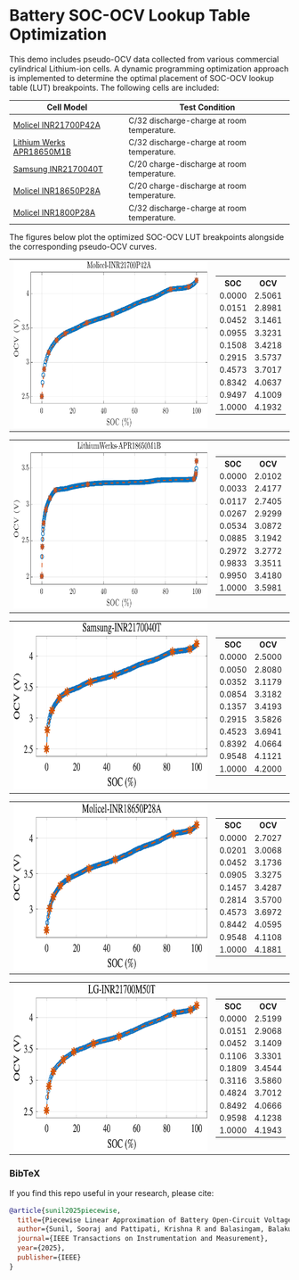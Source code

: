 # Battery SOC-OCV Lookup Table Optimization

This demo includes pseudo-OCV data collected from various commercial cylindrical Lithium-ion cells. A dynamic programming optimization approach is implemented to determine the optimal placement of SOC-OCV lookup table (LUT) breakpoints. The following cells are included:

| Cell Model                                                                 | Test Condition                               | 
|----------------------------------------------------------------------------|----------------------------------------------|
| [Molicel INR21700P42A](https://www.molicel.com/wp-content/uploads/INR21700P42A-V4-80092.pdf) | C/32 discharge-charge at room temperature. | 
| [Lithium Werks APR18650M1B](https://lithiumwerksbatteries.com/lithiumwerks-apr18650m1-b-3-3-volt-1-2-ah-lithium-iron-phosphate-lifepo4-battery/) | C/32 discharge-charge at room temperature. |  
| [Samsung INR2170040T](https://www.dnkpower.com/wp-content/uploads/2019/02/SAMSUNG-INR21700-40T-Datasheet.pdf) | C/20 charge-discharge at room temperature.|
| [Molicel INR18650P28A](https://www.molicel.com/wp-content/uploads/INR18650P28A-V1-80093.pdf)|C/20 charge-discharge at room temperature.|
| [Molicel INR1800P28A](https://www.dnkpower.com/wp-content/uploads/2019/02/LG-INR21700-M50-Datasheet.pdf)|C/32 discharge-charge at room temperature.|

The figures below plot the optimized SOC-OCV LUT breakpoints alongside the corresponding pseudo-OCV curves.

<!--  Molicel INR-21700P42A -->
<table>
  <tr>
    <td>
      <img src="https://github.com/soorajsunil/Piecewise-Battery-OCV/blob/main/Figures/Molicel-INR21700P42A.png?raw=true" width="500" height="300"/>
    </td>
    <td>
      <table>
        <tr><th>SOC</th><th>OCV</th></tr>
        <tr><td>0.0000</td><td>2.5061</td></tr>
        <tr><td>0.0151</td><td>2.8981</td></tr>
        <tr><td>0.0452</td><td>3.1461</td></tr>
        <tr><td>0.0955</td><td>3.3231</td></tr>
        <tr><td>0.1508</td><td>3.4218</td></tr>
        <tr><td>0.2915</td><td>3.5737</td></tr>
        <tr><td>0.4573</td><td>3.7017</td></tr>
        <tr><td>0.8342</td><td>4.0637</td></tr>
        <tr><td>0.9497</td><td>4.1009</td></tr>
        <tr><td>1.0000</td><td>4.1932</td></tr>
      </table>
    </td>
  </tr>
</table>

<!--  Lithium Werks APR-18650M1B -->
<table>
  <tr>
    <td>
      <img src="https://github.com/soorajsunil/Piecewise-Battery-OCV/blob/main/Figures/LithiumWerks-APR18650M1B.png?raw=true" width="500" height="300"/>
    </td>
    <td>
      <table>
        <tr><th>SOC</th><th>OCV</th></tr>
        <tr><td>0.0000</td><td>2.0102</td></tr>
        <tr><td>0.0033</td><td>2.4177</td></tr>
        <tr><td>0.0117</td><td>2.7405</td></tr>
        <tr><td>0.0267</td><td>2.9299</td></tr>
        <tr><td>0.0534</td><td>3.0872</td></tr>
        <tr><td>0.0885</td><td>3.1942</td></tr>
        <tr><td>0.2972</td><td>3.2772</td></tr>
        <tr><td>0.9833</td><td>3.3511</td></tr>
        <tr><td>0.9950</td><td>3.4180</td></tr>
        <tr><td>1.0000</td><td>3.5981</td></tr>
      </table>
    </td>
  </tr>
</table>


<!--  Samsung INR-2170040T -->
<table>
  <tr>
    <td>
      <img src="https://github.com/soorajsunil/Piecewise-Battery-OCV/blob/main/Figures/Samsung-INR2170040T.png?raw=true" width="500" height="300"/>
    </td>
    <td>
      <table>
        <tr><th>SOC</th><th>OCV</th></tr>
        <tr><td>0.0000</td><td>2.5000</td></tr>
        <tr><td>0.0050</td><td>2.8080</td></tr>
        <tr><td>0.0352</td><td>3.1179</td></tr>
        <tr><td>0.0854</td><td>3.3182</td></tr>
        <tr><td>0.1357</td><td>3.4193</td></tr>
        <tr><td>0.2915</td><td>3.5826</td></tr>
        <tr><td>0.4523</td><td>3.6941</td></tr>
        <tr><td>0.8392</td><td>4.0664</td></tr>
        <tr><td>0.9548</td><td>4.1121</td></tr>
        <tr><td>1.0000</td><td>4.2000</td></tr>
      </table>
    </td>
  </tr>
</table>


<!--  Molicel-INR18650P28A -->
<table>
  <tr>
    <td>
      <img src="https://github.com/soorajsunil/Piecewise-Battery-OCV/blob/main/Figures/Molicel-INR18650P28A.png?raw=true" width="500" height="300"/>
    </td>
    <td>
      <table>
        <tr><th>SOC</th><th>OCV</th></tr>
        <tr><td>0.0000</td><td>2.7027</td></tr>
        <tr><td>0.0201</td><td>3.0068</td></tr>
        <tr><td>0.0452</td><td>3.1736</td></tr>
        <tr><td>0.0905</td><td>3.3275</td></tr>
        <tr><td>0.1457</td><td>3.4287</td></tr>
        <tr><td>0.2814</td><td>3.5700</td></tr>
        <tr><td>0.4573</td><td>3.6972</td></tr>
        <tr><td>0.8442</td><td>4.0595</td></tr>
        <tr><td>0.9548</td><td>4.1108</td></tr>
        <tr><td>1.0000</td><td>4.1881</td></tr>
      </table>
    </td>
  </tr>
</table>

<table>
  <tr>
    <td>
      <img src="https://github.com/soorajsunil/Piecewise-Battery-OCV/blob/main/Figures/LG-INR21700M50T.png?raw=true" width="500" height="300"/>
    </td>
    <td>
      <table>
        <tr><th>SOC</th><th>OCV</th></tr>
        <tr><td>0.0000</td><td>2.5199</td></tr>
        <tr><td>0.0151</td><td>2.9068</td></tr>
        <tr><td>0.0452</td><td>3.1409</td></tr>
        <tr><td>0.1106</td><td>3.3301</td></tr>
        <tr><td>0.1809</td><td>3.4544</td></tr>
        <tr><td>0.3116</td><td>3.5860</td></tr>
        <tr><td>0.4824</td><td>3.7012</td></tr>
        <tr><td>0.8492</td><td>4.0666</td></tr>
        <tr><td>0.9598</td><td>4.1238</td></tr>
        <tr><td>1.0000</td><td>4.1943</td></tr>
      </table>
    </td>
  </tr>
</table>




### BibTeX
If you find this repo useful in your research, please cite:
```bibtex
@article{sunil2025piecewise,
  title={Piecewise Linear Approximation of Battery Open-Circuit Voltage Characteristics Using Dynamic Programming},
  author={Sunil, Sooraj and Pattipati, Krishna R and Balasingam, Balakumar},
  journal={IEEE Transactions on Instrumentation and Measurement},
  year={2025},
  publisher={IEEE}
}
